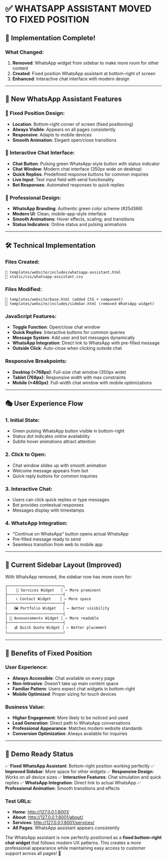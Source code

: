 # ✅ WHATSAPP ASSISTANT MOVED TO FIXED POSITION

## 🚀 **Implementation Complete!**

### **What Changed:**
1. **Removed**: WhatsApp widget from sidebar to make more room for other content
2. **Created**: Fixed position WhatsApp assistant at bottom-right of screen
3. **Enhanced**: Interactive chat interface with modern design

---

## 🎯 **New WhatsApp Assistant Features**

### **📍 Fixed Position Design:**
- **Location**: Bottom-right corner of screen (fixed positioning)
- **Always Visible**: Appears on all pages consistently
- **Responsive**: Adapts to mobile devices
- **Smooth Animation**: Elegant open/close transitions

### **💬 Interactive Chat Interface:**
- **Chat Button**: Pulsing green WhatsApp-style button with status indicator
- **Chat Window**: Modern chat interface (350px wide on desktop)
- **Quick Replies**: Predefined response buttons for common inquiries
- **Live Input**: Text input field with send functionality
- **Bot Responses**: Automated responses to quick replies

### **🎨 Professional Design:**
- **WhatsApp Branding**: Authentic green color scheme (#25d366)
- **Modern UI**: Clean, mobile-app-style interface
- **Smooth Animations**: Hover effects, scaling, and transitions
- **Status Indicators**: Online status and pulsing animations

---

## 🛠️ **Technical Implementation**

### **Files Created:**
```
📄 templates/website/includes/whatsapp-assistant.html
📄 static/css/whatsapp-assistant.css
```

### **Files Modified:**
```
📝 templates/website/base.html (added CSS + component)
📝 templates/website/includes/sidebar.html (removed WhatsApp widget)
```

### **JavaScript Features:**
- **Toggle Function**: Open/close chat window
- **Quick Replies**: Interactive buttons for common queries
- **Message System**: Add user and bot messages dynamically
- **WhatsApp Integration**: Direct link to WhatsApp with pre-filled message
- **Outside Click**: Auto-close when clicking outside chat

### **Responsive Breakpoints:**
- **Desktop (>768px)**: Full-size chat window (350px wide)
- **Tablet (768px)**: Responsive width with max constraints
- **Mobile (<480px)**: Full-width chat window with mobile optimizations

---

## 🎭 **User Experience Flow**

### **1. Initial State:**
- Green pulsing WhatsApp button visible in bottom-right
- Status dot indicates online availability
- Subtle hover animations attract attention

### **2. Click to Open:**
- Chat window slides up with smooth animation
- Welcome message appears from bot
- Quick reply buttons for common inquiries

### **3. Interactive Chat:**
- Users can click quick replies or type messages
- Bot provides contextual responses
- Messages display with timestamps

### **4. WhatsApp Integration:**
- "Continue on WhatsApp" button opens actual WhatsApp
- Pre-filled message ready to send
- Seamless transition from web to mobile app

---

## 📱 **Current Sidebar Layout (Improved)**

With WhatsApp removed, the sidebar now has more room for:

```
┌─────────────────────────┐
│    🔧 Services Widget   │ ← More prominent
├─────────────────────────┤
│    📞 Contact Widget    │ ← More space
├─────────────────────────┤
│   🖼️ Portfolio Widget   │ ← Better visibility
├─────────────────────────┤
│ 📢 Announcements Widget │ ← More readable
├─────────────────────────┤
│   💰 Quick Quote Widget │ ← Better placement
└─────────────────────────┘
```

---

## 🎉 **Benefits of Fixed Position**

### **User Experience:**
- **Always Accessible**: Chat available on every page
- **Non-Intrusive**: Doesn't take up main content space
- **Familiar Pattern**: Users expect chat widgets in bottom-right
- **Mobile Optimized**: Proper sizing for touch devices

### **Business Value:**
- **Higher Engagement**: More likely to be noticed and used
- **Lead Generation**: Direct path to WhatsApp conversations
- **Professional Appearance**: Matches modern website standards
- **Conversion Optimization**: Always available for inquiries

---

## 🚀 **Demo Ready Status**

✅ **Fixed WhatsApp Assistant**: Bottom-right position working perfectly
✅ **Improved Sidebar**: More space for other widgets
✅ **Responsive Design**: Works on all device sizes
✅ **Interactive Features**: Chat simulation and quick replies
✅ **WhatsApp Integration**: Direct link to actual WhatsApp
✅ **Professional Animation**: Smooth transitions and effects

### **Test URLs:**
- **Home**: http://127.0.0.1:8001/
- **About**: http://127.0.0.1:8001/about/ 
- **Services**: http://127.0.0.1:8001/services/
- **All Pages**: WhatsApp assistant appears consistently

The WhatsApp assistant is now perfectly positioned as a **fixed bottom-right chat widget** that follows modern UX patterns. This creates a more professional appearance while maintaining easy access to customer support across all pages! 🎯